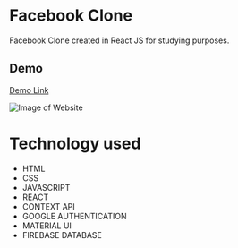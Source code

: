 # Facebook Clone

Facebook Clone created in React JS for studying purposes.

## Demo

[Demo Link](https://facebook-clone-7b808.web.app/)


![Image of Website](https://github.com/walissoncom/facebook-clone/blob/master/facebook-demo.gif)

# Technology used

- HTML
- CSS
- JAVASCRIPT
- REACT
- CONTEXT API
- GOOGLE AUTHENTICATION
- MATERIAL UI
- FIREBASE DATABASE